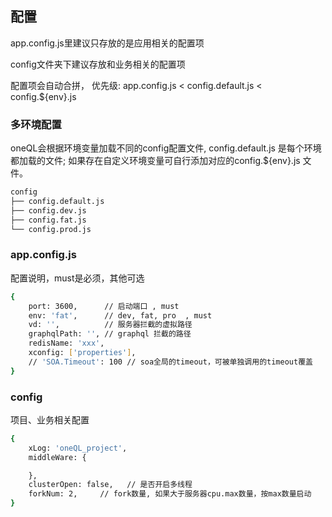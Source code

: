 配置
-----

<p>app.config.js里建议只存放的是应用相关的配置项</p>
<p>config文件夹下建议存放和业务相关的配置项</p>
<p>配置项会自动合拼， 优先级: app.config.js < config.default.js < config.${env}.js</p>


### 多环境配置

<p>oneQL会根据环境变量加载不同的config配置文件, config.default.js 是每个环境都加载的文件; 如果存在自定义环境变量可自行添加对应的config.${env}.js 文件。</p>

```sh
config
├── config.default.js
├── config.dev.js
├── config.fat.js
└── config.prod.js
```

### app.config.js
<p>配置说明，must是必须，其他可选</p>

```sh
{
    port: 3600,      // 启动端口 , must
    env: 'fat',      // dev, fat, pro  , must
    vd: '',          // 服务器拦截的虚拟路径
    graphqlPath: '', // graphql 拦截的路径
    redisName: 'xxx',
    xconfig: ['properties'],
    // 'SOA.Timeout': 100 // soa全局的timeout，可被单独调用的timeout覆盖
}
```

### config
<p>项目、业务相关配置</p>

```sh
{
    xLog: 'oneQL_project',
    middleWare: {

    },
    clusterOpen: false,   // 是否开启多线程
    forkNum: 2,     // fork数量, 如果大于服务器cpu.max数量，按max数量启动
}
```